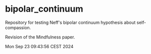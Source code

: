 # bipolar_continuum
Repository for testing Neff's bipolar continuum hypothesis about self-compassion.

Revision of the Mindfulness paper.

Mon Sep 23 09:43:56 CEST 2024
